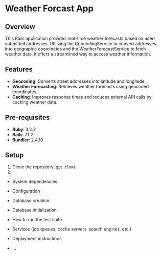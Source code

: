 # Weather Forcast App

## Overview
This Rails application provides real-time weather forecasts based on user-submitted addresses. Utilizing the GeocodingService to convert addresses into geographic coordinates and the WeatherForecastService to fetch weather data, it offers a streamlined way to access weather information.

## Features
- **Geocoding**: Converts street addresses into latitude and longitude.
- **Weather Forecasting**: Retrieves weather forecasts using geocoded coordinates.
- **Caching**: Improves response times and reduces external API calls by caching weather data.

## Pre-requisites
- **Ruby**: 3.2.2
- **Rails**: 7.1.2
- **Bundler**: 2.4.10

## Setup
1. Clone the repository.
```git clone ```
2. 

* System dependencies

* Configuration

* Database creation

* Database initialization

* How to run the test suite

* Services (job queues, cache servers, search engines, etc.)

* Deployment instructions

* ...
